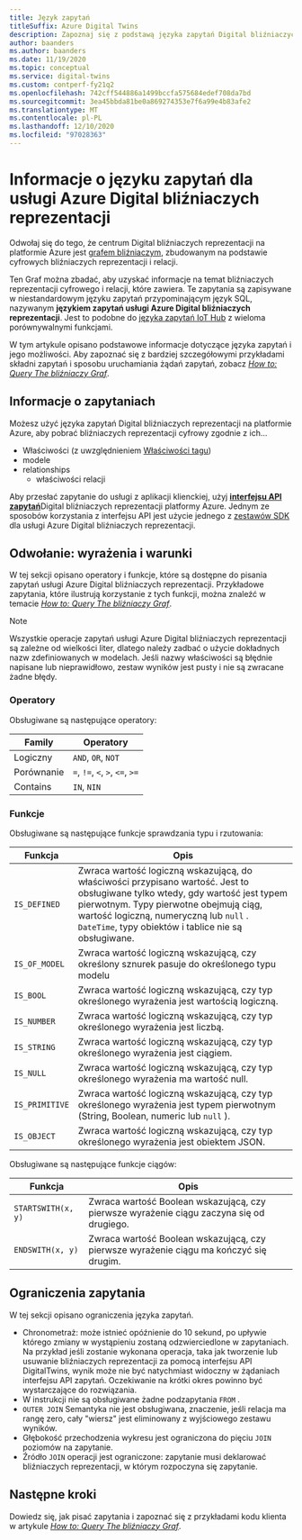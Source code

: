 ```yaml
---
title: Język zapytań
titleSuffix: Azure Digital Twins
description: Zapoznaj się z podstawą języka zapytań Digital bliźniaczych reprezentacji na platformie Azure.
author: baanders
ms.author: baanders
ms.date: 11/19/2020
ms.topic: conceptual
ms.service: digital-twins
ms.custom: contperf-fy21q2
ms.openlocfilehash: 742cff544886a1499bccfa575684edef708da7bd
ms.sourcegitcommit: 3ea45bbda81be0a869274353e7f6a99e4b83afe2
ms.translationtype: MT
ms.contentlocale: pl-PL
ms.lasthandoff: 12/10/2020
ms.locfileid: "97028363"
---
```

# <a name="about-the-query-language-for-azure-digital-twins"></a>Informacje o języku zapytań dla usługi Azure Digital bliźniaczych reprezentacji

Odwołaj się do tego, że centrum Digital bliźniaczych reprezentacji na platformie Azure jest [grafem bliźniaczym](concepts-twins-graph.md), zbudowanym na podstawie cyfrowych bliźniaczych reprezentacji i relacji. 

Ten Graf można zbadać, aby uzyskać informacje na temat bliźniaczych reprezentacji cyfrowego i relacji, które zawiera. Te zapytania są zapisywane w niestandardowym języku zapytań przypominającym język SQL, nazywanym **językiem zapytań usługi Azure Digital bliźniaczych reprezentacji**. Jest to podobne do [języka zapytań IoT Hub](../iot-hub/iot-hub-devguide-query-language.md) z wieloma porównywalnymi funkcjami.

W tym artykule opisano podstawowe informacje dotyczące języka zapytań i jego możliwości. Aby zapoznać się z bardziej szczegółowymi przykładami składni zapytań i sposobu uruchamiania żądań zapytań, zobacz [*How to: Query The bliźniaczy Graf*](how-to-query-graph.md).

## <a name="about-the-queries"></a>Informacje o zapytaniach

Możesz użyć języka zapytań Digital bliźniaczych reprezentacji na platformie Azure, aby pobrać bliźniaczych reprezentacji cyfrowy zgodnie z ich...
* Właściwości (z uwzględnieniem [Właściwości tagu](how-to-use-tags.md))
* modele
* relationships
  - właściwości relacji

Aby przesłać zapytanie do usługi z aplikacji klienckiej, użyj [**interfejsu API zapytań**](/rest/api/digital-twins/dataplane/query)Digital bliźniaczych reprezentacji platformy Azure. Jednym ze sposobów korzystania z interfejsu API jest użycie jednego z [zestawów SDK](how-to-use-apis-sdks.md#overview-data-plane-apis) dla usługi Azure Digital bliźniaczych reprezentacji.

## <a name="reference-expressions-and-conditions"></a>Odwołanie: wyrażenia i warunki

W tej sekcji opisano operatory i funkcje, które są dostępne do pisania zapytań usługi Azure Digital bliźniaczych reprezentacji. Przykładowe zapytania, które ilustrują korzystanie z tych funkcji, można znaleźć w temacie [*How to: Query The bliźniaczy Graf*](how-to-query-graph.md).

> [!NOTE]
> Wszystkie operacje zapytań usługi Azure Digital bliźniaczych reprezentacji są zależne od wielkości liter, dlatego należy zadbać o użycie dokładnych nazw zdefiniowanych w modelach. Jeśli nazwy właściwości są błędnie napisane lub nieprawidłowo, zestaw wyników jest pusty i nie są zwracane żadne błędy.

### <a name="operators"></a>Operatory

Obsługiwane są następujące operatory:

| Family | Operatory |
| --- | --- |
| Logiczny |`AND`, `OR`, `NOT` |
| Porównanie | `=`, `!=`, `<`, `>`, `<=`, `>=` |
| Contains | `IN`, `NIN` |

### <a name="functions"></a>Funkcje

Obsługiwane są następujące funkcje sprawdzania typu i rzutowania:

| Funkcja | Opis |
| -------- | ----------- |
| `IS_DEFINED` | Zwraca wartość logiczną wskazującą, do właściwości przypisano wartość. Jest to obsługiwane tylko wtedy, gdy wartość jest typem pierwotnym. Typy pierwotne obejmują ciąg, wartość logiczną, numeryczną lub `null` . `DateTime`, typy obiektów i tablice nie są obsługiwane. |
| `IS_OF_MODEL` | Zwraca wartość logiczną wskazującą, czy określony sznurek pasuje do określonego typu modelu |
| `IS_BOOL` | Zwraca wartość logiczną wskazującą, czy typ określonego wyrażenia jest wartością logiczną. |
| `IS_NUMBER` | Zwraca wartość logiczną wskazującą, czy typ określonego wyrażenia jest liczbą. |
| `IS_STRING` | Zwraca wartość logiczną wskazującą, czy typ określonego wyrażenia jest ciągiem. |
| `IS_NULL` | Zwraca wartość logiczną wskazującą, czy typ określonego wyrażenia ma wartość null. |
| `IS_PRIMITIVE` | Zwraca wartość logiczną wskazującą, czy typ określonego wyrażenia jest typem pierwotnym (String, Boolean, numeric lub `null` ). |
| `IS_OBJECT` | Zwraca wartość logiczną wskazującą, czy typ określonego wyrażenia jest obiektem JSON. |

Obsługiwane są następujące funkcje ciągów:

| Funkcja | Opis |
| -------- | ----------- |
| `STARTSWITH(x, y)` | Zwraca wartość Boolean wskazującą, czy pierwsze wyrażenie ciągu zaczyna się od drugiego. |
| `ENDSWITH(x, y)` | Zwraca wartość Boolean wskazującą, czy pierwsze wyrażenie ciągu ma kończyć się drugim. |

## <a name="query-limitations"></a>Ograniczenia zapytania

W tej sekcji opisano ograniczenia języka zapytań.

* Chronometraż: może istnieć opóźnienie do 10 sekund, po upływie którego zmiany w wystąpieniu zostaną odzwierciedlone w zapytaniach. Na przykład jeśli zostanie wykonana operacja, taka jak tworzenie lub usuwanie bliźniaczych reprezentacji za pomocą interfejsu API DigitalTwins, wynik może nie być natychmiast widoczny w żądaniach interfejsu API zapytań. Oczekiwanie na krótki okres powinno być wystarczające do rozwiązania.
* W instrukcji nie są obsługiwane żadne podzapytania `FROM` .
* `OUTER JOIN` Semantyka nie jest obsługiwana, znaczenie, jeśli relacja ma rangę zero, cały "wiersz" jest eliminowany z wyjściowego zestawu wyników.
* Głębokość przechodzenia wykresu jest ograniczona do pięciu `JOIN` poziomów na zapytanie.
* Źródło `JOIN` operacji jest ograniczone: zapytanie musi deklarować bliźniaczych reprezentacji, w którym rozpoczyna się zapytanie.

## <a name="next-steps"></a>Następne kroki

Dowiedz się, jak pisać zapytania i zapoznać się z przykładami kodu klienta w artykule [*How to: Query The bliźniaczy Graf*](how-to-query-graph.md).